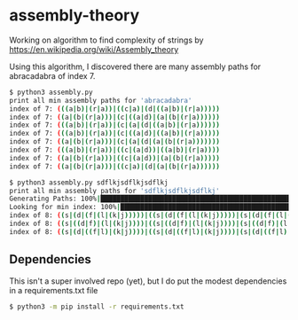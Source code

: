 # assembly-theory
Working on algorithm to find complexity of strings by https://en.wikipedia.org/wiki/Assembly_theory

Using this algorithm, I discovered there are many assembly paths for abracadabra of index 7.

```bash
$ python3 assembly.py 
print all min assembly paths for 'abracadabra'
index of 7: (((a|b)|(r|a))|((c|a)|(d|((a|b)|(r|a)))))
index of 7: ((a|(b|(r|a)))|(c|((a|d)|(a|(b|(r|a))))))
index of 7: (((a|b)|(r|a))|(c|(a|(d|((a|b)|(r|a))))))
index of 7: (((a|b)|(r|a))|(c|((a|d)|((a|b)|(r|a)))))
index of 7: ((a|(b|(r|a)))|(c|(a|(d|(a|(b|(r|a)))))))
index of 7: (((a|b)|(r|a))|((c|(a|d))|((a|b)|(r|a))))
index of 7: ((a|(b|(r|a)))|((c|(a|d))|(a|(b|(r|a)))))
index of 7: ((a|(b|(r|a)))|((c|a)|(d|(a|(b|(r|a))))))

$ python3 assembly.py sdflkjsdflkjsdflkj
print all min assembly paths for 'sdflkjsdflkjsdflkj'
Generating Paths: 100%|████████████████████████████████████████████████████████████████████████| 17/17 [00:06<00:00,  2.65it/s]
Looking for min index: 100%|████████████████████████████████████████████████████████████| 60958/60958 [02:42<00:00, 375.49it/s]
index of 8: ((s|(d|(f|(l|(k|j)))))|((s|(d|(f|(l|(k|j)))))|(s|(d|(f|(l|(k|j)))))))
index of 8: ((s|((d|f)|(l|(k|j))))|((s|((d|f)|(l|(k|j))))|(s|((d|f)|(l|(k|j))))))
index of 8: ((s|(d|((f|l)|(k|j))))|((s|(d|((f|l)|(k|j))))|(s|(d|((f|l)|(k|j))))))
```

## Dependencies

This isn't a super involved repo (yet), but I do put the modest dependencies in a requirements.txt file

```bash
$ python3 -m pip install -r requirements.txt
```
